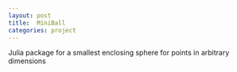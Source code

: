 ```yaml
---
layout: post
title:  MiniBall
categories: project
---
```


Julia package for a smallest enclosing sphere for points in arbitrary dimensions
